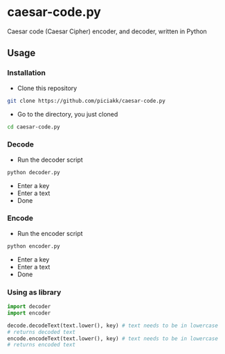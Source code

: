 # caesar-code.py
Caesar code (Caesar Cipher) encoder, and decoder, written in Python

## Usage

### Installation
- Clone this repository
```bash
git clone https://github.com/piciakk/caesar-code.py
```
- Go to the directory, you just cloned
```bash
cd caesar-code.py
```
### Decode
- Run the decoder script
```bash
python decoder.py
```
- Enter a key
- Enter a text
- Done
### Encode
- Run the encoder script
```bash
python encoder.py
```
- Enter a key
- Enter a text
- Done
### Using as library
```python
import decoder
import encoder

decode.decodeText(text.lower(), key) # text needs to be in lowercase
# returns decoded text
encode.encodeText(text.lower(), key) # text needs to be in lowercase
# returns encoded text
```
